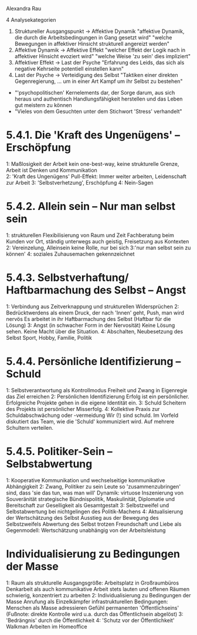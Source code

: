 Alexandra Rau

4 Analysekategorien

1. Struktureller Ausgangspunkt -> Affektive Dynamik
   "affektive Dynamik, die durch die Arbeitsbedingungen in Gang gesetzt wird"
   "welche Bewegungen in affektiver Hinsicht strukturell angereizt werden"
2. Affektive Dynamik -> Affektive Effekt
   "welcher Effekt der Logik nach in affektiver Hinsicht evoziert wird"
   "welche Weise 'zu sein' dies impliziert"
3. Affektiver Effekt -> Last der Psyche
   "Erfahrung des Leids, das sich als negative Kehrseite potentiell einstellen kann"   
4. Last der Psyche -> Verteidigung des Selbst
   "Taktiken einer direkten Gegenregierung, ... um in einer Art Kampf um ihr Selbst zu bestehen"

- "'psychopolitischen' Kernelements dar, der Sorge darum, aus sich heraus und authentisch
  Handlungsfähigkeit herstellen und das Leben gut meistern zu können
- "Vieles von dem Gesuchten unter dem Stichwort 'Stress' verhandelt"


# 5.4.1. Die 'Kraft des Ungenügens' – Erschöpfung

1: Maßlosigkeit der Arbeit
   kein one-best-way, keine strukturelle Grenze, Arbeit ist Denken und Kommunikation   
2: 'Kraft des Ungenügens'
   Pull-Effekt: Immer weiter arbeiten, Leidenschaft zur Arbeit
3: 'Selbstverhetzung', Erschöpfung
4: Nein-Sagen


# 5.4.2. Allein sein – Nur man selbst sein
1: strukturellen Flexibilisierung von Raum und Zeit
   Fachberatung beim Kunden vor Ort, ständig unterwegs auch geistig, Freisetzung aus Kontexten
2: Vereinzelung, Alleinsein
   keine Rolle, nur bei sich
3:'nur man selbst sein zu können'
4: soziales Zuhausemachen gekennzeichnet


# 5.4.3. Selbstverhaftung/ Haftbarmachung des Selbst – Angst
1: Verbindung aus Zeitverknappung und strukturellen Widersprüchen
2: Bedrücktwerdens als einem Druck, der nach 'Innen' geht,
   Push, man wird nervös
   Es arbeitet in ihr
   Haftbarmachung des Selbst (Haftbar für die Lösung)
3: Angst (in schwacher Form in der Nervosität)
   Keine Lösung sehen.
   Keine Macht über die Situation.
4: Abschalten, Neubesetzung des Selbst
   Sport, Hobby, Familie, Politik


# 5.4.4. Persönliche Identifizierung – Schuld
1: Selbstverantwortung als Kontrollmodus
   Freiheit und Zwang in Eigenregie das Ziel erreichen
2: Persönlichen Identifizierung
   Erfolg ist ein persönlicher.
   Erfolgreiche Projekte gehen in die eigene Identität ein.
3: Schuld
   Scheitern des Projekts ist persönlicher Misserfolg.
4: Kollektive Praxis zur Schuldabschwächung oder -vermeidung
   Wir (!) sind schuld.
   Im Vorfeld diskutiert das Team, wie die 'Schuld' kommuniziert wird.
   Auf mehrere Schultern verteilen.


# 5.4.5. Politiker-Sein – Selbstabwertung
1: Kooperative Kommunikation und	wechselseitige	kommunikative	Abhängigkeit
2: Zwang, Politiker zu sein
   Leute so 'zusammenzubringen' sind, dass 'sie das tun, was man will'
   Dynamik: virtuose Inszenierung von Souveränität
     strategische Bündnispolitik, Maskulinität, Diplomatie und Bereitschaft zur Geselligkeit als Gesamtgestalt
3: Selbstzweifel und Selbstabwertung bei nichtgelingen des Politik-Machens
4: Aktualisierung der Wertschätzung des Selbst
   Ausstieg aus der Bewegung des Selbstzweifels
   Abwertung des Selbst trotzen
   Freundschaft und Liebe als Gegenmodell: Wertschätzung unabhängig von der Arbeitsleistung


# Individualisierung zu Bedingungen der Masse
1: Raum als strukturelle Ausgangsgröße: Arbeitsplatz in Großraumbüros
   Denkarbeit als auch kommunikative Arbeit
   stets lauten und offenen Räumen schwierig, konzentriert zu arbeiten
2: Individualisierung zu Bedingungen der Masse
   Anrufung als Einzelkämpfer
   infrastrukturellen Bedingungen: Menschen als Masse adressieren
   Gefühl permanenten 'Öffentlichseins'
   (Fußnote: direkte Kontrolle wird u.a. durch das Öffentlichsein abgelöst)
3: 'Bedrängnis' durch die Öffentlichkeit
4: 'Schutz vor der Öffentlichkeit'
   Walkman
   Arbeiten im Homeoffice

